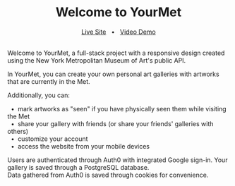 <div align="center">
  <h1>Welcome to YourMet</h1>
  <a href="https://yourmet.vercel.app/" target="_blank">Live Site</a>
  <span>&nbsp;&nbsp;•&nbsp;&nbsp;</span>
  <a href="https://www.linkedin.com/posts/sangyeonpak_programming-softwaredeveloper-webdevelopment-activity-7064345572396163073-XB6Y?utm_source=share&utm_medium=member_desktop" target="_blank">Video Demo</a>
</div>

<br>

Welcome to YourMet, a full-stack project with a responsive design created using the New York Metropolitan Museum of Art's public API.

In YourMet, you can create your own personal art galleries with artworks that are currently in the Met.<br />

Additionally, you can:

<span>&nbsp;&nbsp;•&nbsp;&nbsp;</span>mark artworks as "seen" if you have physically seen them while visiting the Met <br />
<span>&nbsp;&nbsp;•&nbsp;&nbsp;</span>share your gallery with friends (or share your friends' galleries with others) <br />
<span>&nbsp;&nbsp;•&nbsp;&nbsp;</span>customize your account <br />
<span>&nbsp;&nbsp;•&nbsp;&nbsp;</span>access the website from your mobile devices

Users are authenticated through Auth0 with integrated Google sign-in.
Your gallery is saved through a PostgreSQL database. <br />
Data gathered from Auth0 is saved through cookies for convenience.

